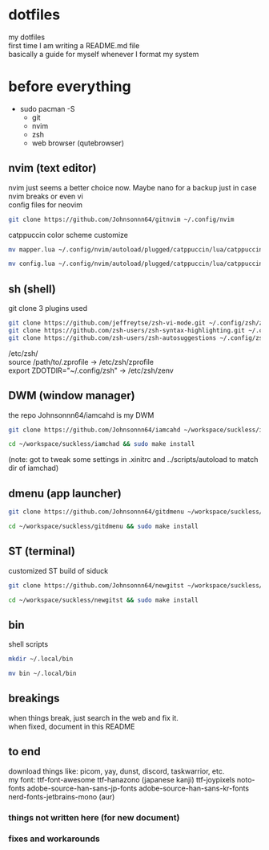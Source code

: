 # dotfiles

my dotfiles </BR>
first time I am writing a README.md file </BR>
basically a guide for myself whenever I format my system

# before everything

- sudo pacman -S
  - git
  - nvim
  - zsh
  - web browser (qutebrowser)

## nvim (text editor)

nvim just seems a better choice now. Maybe nano for a backup just in case nvim breaks or even vi </BR>
config files for neovim

```sh
git clone https://github.com/Johnsonnn64/gitnvim ~/.config/nvim
```

catppuccin color scheme customize

```sh
mv mapper.lua ~/.config/nvim/autoload/plugged/catppuccin/lua/catppuccin/core/mapper.lua

mv config.lua ~/.config/nvim/autoload/plugged/catppuccin/lua/catppuccin/config.lua
```

## sh (shell)

git clone 3 plugins used

```sh
git clone https://github.com/jeffreytse/zsh-vi-mode.git ~/.config/zsh/zplugins/zsh-vi-mode
git clone https://github.com/zsh-users/zsh-syntax-highlighting.git ~/.config/zsh/zplugins/zsh-syntax-highlighting
git clone https://github.com/zsh-users/zsh-autosuggestions ~/.config/zsh/zplugins/zsh-autosuggestions
```

/etc/zsh/</BR>
source /path/to/.zprofile -> /etc/zsh/zprofile</BR>
export ZDOTDIR="~/.config/zsh" -> /etc/zsh/zenv

## DWM (window manager)

the repo Johnsonnn64/iamcahd is my DWM

```sh
git clone https://github.com/Johnsonnn64/iamcahd ~/workspace/suckless/iamchad

cd ~/workspace/suckless/iamchad && sudo make install
```

(note: got to tweak some settings in .xinitrc and ../scripts/autoload to match dir of iamchad)

## dmenu (app launcher)

```sh
git clone https://github.com/Johnsonnn64/gitdmenu ~/workspace/suckless/gitdmenu

cd ~/workspace/suckless/gitdmenu && sudo make install
```

## ST (terminal)

customized ST build of siduck

```sh
git clone https://github.com/Johnsonnn64/newgitst ~/workspace/suckless/newgitst

cd ~/workspace/suckless/newgitst && sudo make install
```

## bin

shell scripts

```sh
mkdir ~/.local/bin

mv bin ~/.local/bin
```

## breakings

when things break, just search in the web and fix it. </BR>
when fixed, document in this README

## to end

download things like: picom, yay, dunst, discord, taskwarrior, etc. </BR>
my font: ttf-font-awesome
ttf-hanazono (japanese kanji)
ttf-joypixels
noto-fonts
adobe-source-han-sans-jp-fonts
adobe-source-han-sans-kr-fonts
nerd-fonts-jetbrains-mono (aur)

### things not written here (for new document)

### fixes and workarounds
